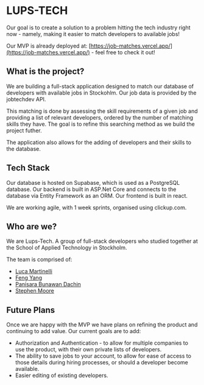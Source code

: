 # LUPS-TECH

Our goal is to create a solution to a problem hitting the tech industry right now - namely, making it easier to match developers to available jobs!

Our MVP is already deployed at: [https://job-matches.vercel.app/](https://job-matches.vercel.app/) - feel free to check it out!

## What is the project?
We are building a full-stack application designed to match our database of developers with available jobs in Stockohlm. Our job data is provided by the jobtechdev API.

This matching is done by assessing the skill requirements of a given job and providing a list of relevant developers, ordered by the number of matching skills they have. The goal is to refine this searching method as we build the project futher.

The application also allows for the adding of developers and their skills to the database.

## Tech Stack

Our database is hosted on Supabase, which is used as a PostgreSQL database. Our backend is built in ASP.Net Core and connects to the database via Entity Framework as an ORM. Our frontend is built in react.

We are working agile, with 1 week sprints, organised using clickup.com.

## Who are we?
We are Lups-Tech. A group of full-stack developers who studied together at the School of Applied Technology in Stockholm.

The team is comprised of:
- [Luca Martinelli](https://github.com/Luega)
- [Feng Yang](https://github.com/Finns841594)
- [Panisara Bunawan Dachin](https://github.com/panisara-bd)
- [Stephen Moore](https://github.com/SMooreSwe)


## Future Plans

Once we are happy with the MVP we have plans on refining the product and continuing to add value. Our current goals are to add:

- Authorization and Authentication - to allow for multiple companies to use the product, with their own private lists of developers.
- The ability to save jobs to your account, to allow for ease of access to those details during hiring processes, or should a developer become available.
- Easier editing of existing developers.
